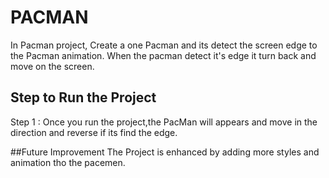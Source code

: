 # PACMAN
In Pacman project, Create a one Pacman and its detect the screen edge to the Pacman animation. When the pacman detect it's edge it turn back and move on the screen.
## Step to Run the Project 
Step 1 : Once you run the project,the PacMan will appears and move in the direction and reverse if its find the edge.

##Future Improvement 
The Project is enhanced by adding more styles and animation tho the pacemen.
